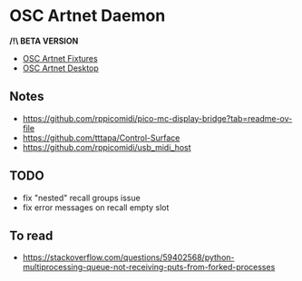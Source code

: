 # OSC Artnet Daemon

**/!\ BETA VERSION**

- [OSC Artnet Fixtures](https://github.com/MrFrangipane/osc-artnet-fixtures)
- [OSC Artnet Desktop](https://github.com/MrFrangipane/osc-artnet-desktop)

## Notes

- https://github.com/rppicomidi/pico-mc-display-bridge?tab=readme-ov-file
- https://github.com/tttapa/Control-Surface
- https://github.com/rppicomidi/usb_midi_host

## TODO

- fix "nested" recall groups issue
- fix error messages on recall empty slot

## To read
- https://stackoverflow.com/questions/59402568/python-multiprocessing-queue-not-receiving-puts-from-forked-processes
